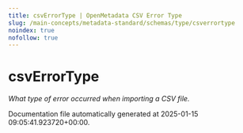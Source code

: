 ```yaml
---
title: csvErrorType | OpenMetadata CSV Error Type
slug: /main-concepts/metadata-standard/schemas/type/csverrortype
noindex: true
nofollow: true
---
```


# csvErrorType

*What type of error occurred when importing a CSV file.*



Documentation file automatically generated at 2025-01-15 09:05:41.923720+00:00.
